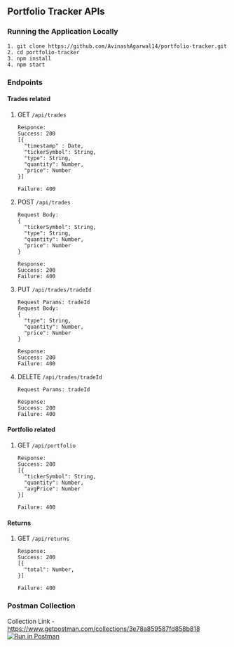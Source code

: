 ## Portfolio Tracker APIs

### Running the Application Locally
```
1. git clone https://github.com/AvinashAgarwal14/portfolio-tracker.git
2. cd portfolio-tracker
3. npm install
4. npm start
```

### Endpoints

#### Trades related
1. GET `/api/trades`

   ```
   Response:  
   Success: 200  
   [{  
     "timestamp" : Date,  
     "tickerSymbol": String,  
     "type": String,   
     "quantity": Number,  
     "price": Number
   }]

   Failure: 400  
   ```

2. POST `/api/trades`

   ```
   Request Body:
   {  
     "tickerSymbol": String,  
     "type": String,   
     "quantity": Number,  
     "price": Number
   }

   Response:  
   Success: 200   
   Failure: 400  
   ```

3. PUT `/api/trades/tradeId`

   ```
   Request Params: tradeId  
   Request Body:
   {  
     "type": String,   
     "quantity": Number,  
     "price": Number
   }

   Response:  
   Success: 200   
   Failure: 400  
   ```

4. DELETE `/api/trades/tradeId`

   ```
   Request Params: tradeId  

   Response:  
   Success: 200   
   Failure: 400  
   ```


#### Portfolio related
1. GET `/api/portfolio`

   ```
   Response:  
   Success: 200  
   [{  
     "tickerSymbol": String,    
     "quantity": Number,  
     "avgPrice": Number
   }]

   Failure: 400  
   ```

#### Returns
1. GET `/api/returns`
  
   ```
   Response:  
   Success: 200  
   [{  
     "total": Number,    
   }]

   Failure: 400  
   ```

### Postman Collection
Collection Link - https://www.getpostman.com/collections/3e78a859587fd858b818  
[![Run in Postman](https://run.pstmn.io/button.svg)](https://app.getpostman.com/run-collection/3e78a859587fd858b818)